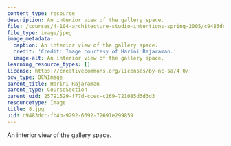 ```yaml
---
content_type: resource
description: An interior view of the gallery space.
file: /courses/4-104-architecture-studio-intentions-spring-2005/c9483dccfb4b9292669272691e299859_8.jpg
file_type: image/jpeg
image_metadata:
  caption: An interior view of the gallery space.
  credit: 'Credit: Image courtesy of Harini Rajaraman.'
  image-alt: An interior view of the gallery space.
learning_resource_types: []
license: https://creativecommons.org/licenses/by-nc-sa/4.0/
ocw_type: OCWImage
parent_title: Harini Rajaraman
parent_type: CourseSection
parent_uid: 25791529-f77d-ccec-c269-721085d3d3d3
resourcetype: Image
title: 8.jpg
uid: c9483dcc-fb4b-9292-6692-72691e299859
---
```

An interior view of the gallery space.